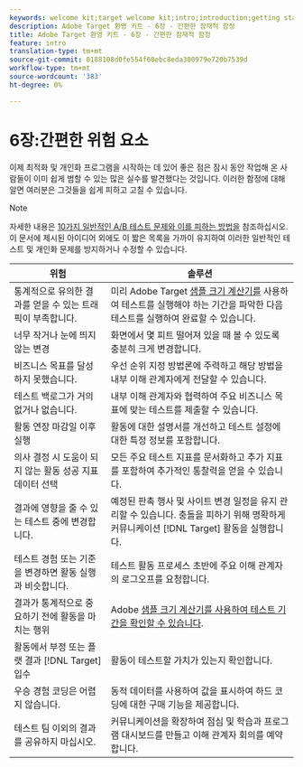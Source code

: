 ```yaml
---
keywords: welcome kit;target welcome kit;intro;introduction;getting started
description: Adobe Target 환영 키트 - 6장 - 간편한 잠재적 함정
title: Adobe Target 환영 키트 - 6장 - 간편한 잠재적 함정
feature: intro
translation-type: tm+mt
source-git-commit: 0188108d0fe554f60ebc8eda300979e720b7539d
workflow-type: tm+mt
source-wordcount: '383'
ht-degree: 0%

---
```



# 6장:간편한 위험 요소

이제 최적화 및 개인화 프로그램을 시작하는 데 있어 좋은 점은 잠시 동안 작업해 온 사람들이 이미 쉽게 범할 수 있는 많은 실수를 발견했다는 것입니다. 이러한 함정에 대해 알면 여러분은 그것들을 쉽게 피하고 고칠 수 있습니다.

>[!NOTE]
>
>자세한 내용은 [10가지 일반적인 A/B 테스트 문제와 이를 피하는 방법을](/help/c-activities/t-test-ab/common-ab-testing-pitfalls.md) 참조하십시오. 이 문서에 제시된 아이디어 외에도 이 짧은 목록을 가까이 유지하여 이러한 일반적인 테스트 및 개인화 문제를 방지하거나 수정할 수 있습니다.

| 위험 | 솔루션 |
| --- | --- |
| 통계적으로 유의한 결과를 얻을 수 있는 트래픽이 부족합니다. | 미리 Adobe Target [샘플 크기 계산기를](https://docs.adobe.com/content/target-microsite/testcalculator.html) 사용하여 테스트를 실행해야 하는 기간을 파악한 다음 테스트를 실행하여 완료할 수 있습니다. |
| 너무 작거나 눈에 띄지 않는 변경 | 화면에서 몇 피트 떨어져 있을 때 볼 수 있도록 충분히 크게 변경합니다. |
| 비즈니스 목표를 달성하지 못했습니다. | 우선 순위 지정 방법론에 주력하고 해당 방법을 내부 이해 관계자에게 전달할 수 있습니다. |
| 테스트 백로그가 거의 없거나 없습니다. | 내부 이해 관계자와 협력하여 주요 비즈니스 목표에 맞는 테스트를 제출할 수 있습니다. |
| 활동 연장 마감일 이후 실행 | 활동에 대한 설명서를 개선하고 테스트 설정에 대한 특정 정보를 포함합니다. |
| 의사 결정 시 도움이 되지 않는 활동 성공 지표 데이터 선택 | 모든 주요 테스트 지표를 문서화하고 추가 지표를 포함하여 추가적인 통찰력을 얻을 수 있습니다. |
| 결과에 영향을 줄 수 있는 테스트 중에 변경합니다. | 예정된 판촉 행사 및 사이트 변경 일정을 유지 관리할 수 있습니다. 충돌을 피하기 위해 명확하게 커뮤니케이션 [!DNL Target] 활동을 실행합니다. |
| 테스트 경험 또는 기준을 변경하면 활동 실행과 비슷합니다. | 테스트 활동 프로세스 초반에 주요 이해 관계자의 로그오프를 요청합니다. |
| 결과가 통계적으로 중요하기 전에 활동을 마치는 행위 | Adobe [샘플 크기 계산기를 사용하여 테스트 기간을 확인할 수 있습니다](https://docs.adobe.com/content/target-microsite/testcalculator.html). |
| 활동에서 부정 또는 플랫 결과 [!DNL Target] 입수 | 활동이 테스트할 가치가 있는지 확인합니다. |
| 우승 경험 코딩은 어렵지 않습니다. | 동적 데이터를 사용하여 값을 표시하여 하드 코딩에 대한 구매 기능을 제공합니다. |
| 테스트 팀 이외의 결과를 공유하지 마십시오. | 커뮤니케이션을 확장하여 점심 및 학습과 프로그램 대시보드를 만들고 이해 관계자 회의를 예약합니다. |
